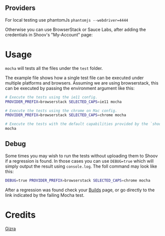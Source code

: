 ## Providers

For local testing use phantomJs ``phantomjs --webdriver=4444``

Otherwise you can use BrowserStack or Sauce Labs, after adding the credentials in Shoov's "My-Account" page:

# Usage

``mocha`` will tests all the files under the ``test`` folder.

The example file shows how a single test file can be executed under multiple platforms and browsers. Assuming we are using browserstack, this can be executed by passing the environment argument like this:

```bash
# Execute the tests using the ie11 config.
PROVIDER_PREFIX=browserstack SELECTED_CAPS=ie11 mocha

# Execute the tests using the chrome on Mac config.
PROVIDER_PREFIX=browserstack SELECTED_CAPS=chrome mocha

# Execute the tests with the default capabilities provided by the `shoov-webdrivercss` library.
mocha
```

## Debug

Some times you may wish to run the tests without uploading them to Shoov if a regression is found. In those cases you can use `DEBUG=true` which will simply output the result using `console.log`. The foll command may look like this:

```bash
DEBUG=true PROVIDER_PREFIX=browserstack SELECTED_CAPS=chrome mocha
```

After a regression was found check your [Builds](https://app.shoov.io/#/builds) page, or go directly to the link indicated by the failing Mocha test.

# Credits

[Gizra](http://gizra.com)
